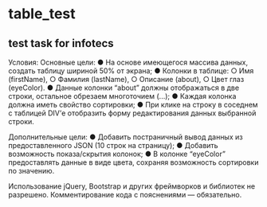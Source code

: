 # table_test
## test task for infotecs
Условия:
Основные цели:
  ●	На основе имеющегося массива данных, создать таблицу шириной 50% от экрана;
    ●	Колонки в таблице:
      ○	Имя (firstName),
      ○	Фамилия (lastName),
      ○	Описание (about),
      ○	Цвет глаз (eyeColor).
  ●	Данные колонки “about” должны отображаться в две строки, остальное обрезаем многоточием (...);
  ●	Каждая колонка должна иметь свойство сортировки;
  ●	При клике на строку в соседнем с таблицей DIV’е отобразить форму редактирования данных выбранной строки.

Дополнительные цели:
  ●	Добавить постраничный вывод данных из предоставленного JSON (10 строк на страницу);
  ●	Добавить возможность показа/скрытия колонок;
  ●	В колонке “eyeColor” предоставлять данные в виде цвета, сохраняя возможность сортировки по значению.

Использование jQuery, Bootstrap и других фреймворков и библиотек не разрешено. Комментирование кода с пояснениями — обязательно.

